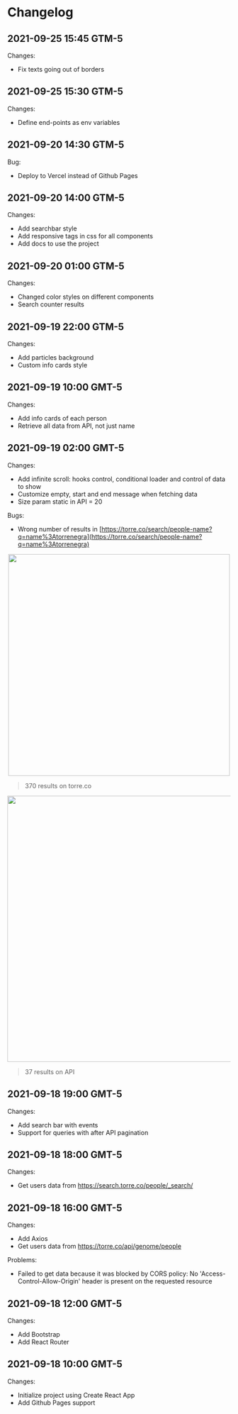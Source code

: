 # Changelog

## 2021-09-25 15:45 GTM-5

Changes:

- Fix texts going out of borders

## 2021-09-25 15:30 GTM-5

Changes:

- Define end-points as env variables

## 2021-09-20 14:30 GTM-5

Bug:

- Deploy to Vercel instead of Github Pages

## 2021-09-20 14:00 GTM-5

Changes:

- Add searchbar style
- Add responsive tags in css for all components
- Add docs to use the project

## 2021-09-20 01:00 GTM-5

Changes:

- Changed color styles on different components
- Search counter results

## 2021-09-19 22:00 GTM-5

Changes:

- Add particles background
- Custom info cards style

## 2021-09-19 10:00 GMT-5

Changes:

- Add info cards of each person
- Retrieve all data from API, not just name

## 2021-09-19 02:00 GMT-5

Changes:

- Add infinite scroll: hooks control, conditional loader and control of data to show
- Customize empty, start and end message when fetching data
- Size param static in API = 20

Bugs:

- Wrong number of results in [https://torre.co/search/people-name?q=name%3Atorrenegra](https://torre.co/search/people-name?q=name%3Atorrenegra)

<p align="center">
  <a href="#">
    <img src="https://imgur.com/5JuSyJx.png" width="500">
  </a>
</p>

> 370 results on torre.co

<p align="center">
  <a href="#">
    <img src="https://imgur.com/YysGPUC.png" width="600">
  </a>
</p>

> 37 results on API

## 2021-09-18 19:00 GMT-5

Changes:

- Add search bar with events
- Support for queries with after API pagination

## 2021-09-18 18:00 GMT-5

Changes:

- Get users data from https://search.torre.co/people/_search/

## 2021-09-18 16:00 GMT-5

Changes:

- Add Axios
- Get users data from https://torre.co/api/genome/people

Problems:

- Failed to get data because it was blocked by CORS policy: No 'Access-Control-Allow-Origin' header is present on the requested resource

## 2021-09-18 12:00 GMT-5

Changes:

- Add Bootstrap
- Add React Router

## 2021-09-18 10:00 GMT-5

Changes:

- Initialize project using Create React App
- Add Github Pages support
